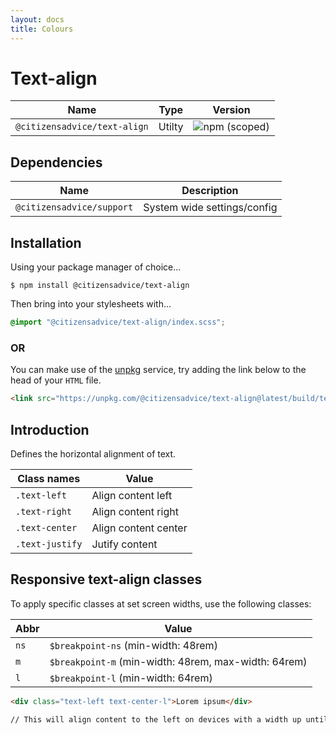 ```yaml
---
layout: docs
title: Colours
---
```

# Text-align

| Name                         | Type   | Version                                                                      |
|------------------------------|--------|------------------------------------------------------------------------------|
| `@citizensadvice/text-align` | Utilty | ![npm (scoped)](https://img.shields.io/npm/v/@citizensadvice/text-align.svg) |

## Dependencies

| Name                      | Description                 |
|---------------------------|-----------------------------|
| `@citizensadvice/support` | System wide settings/config |

## Installation

Using your package manager of choice...

```shell
$ npm install @citizensadvice/text-align
```

Then bring into your stylesheets with...

```scss
@import "@citizensadvice/text-align/index.scss";
```

### OR

You can make use of the [unpkg](https://unpkg.com) service, try adding the link below to the head of your `HTML` file.

```html
<link src="https://unpkg.com/@citizensadvice/text-align@latest/build/text-align.css" />
```

## Introduction

Defines the horizontal alignment of text.

| Class names     | Value                |
|-----------------|----------------------|
| `.text-left`    | Align content left   |
| `.text-right`   | Align content right  |
| `.text-center`  | Align content center |
| `.text-justify` | Jutify content       |

## Responsive text-align classes

To apply specific classes at set screen widths, use the following classes:

| Abbr | Value                                                |
|------|------------------------------------------------------|
| `ns` | `$breakpoint-ns` (min-width: 48rem)                  |
| `m`  | `$breakpoint-m` (min-width: 48rem, max-width: 64rem) |
| `l`  | `$breakpoint-l` (min-width: 64rem)                   |

```html
<div class="text-left text-center-l">Lorem ipsum</div>

// This will align content to the left on devices with a width up until 64rem where upon it will be centered.
```